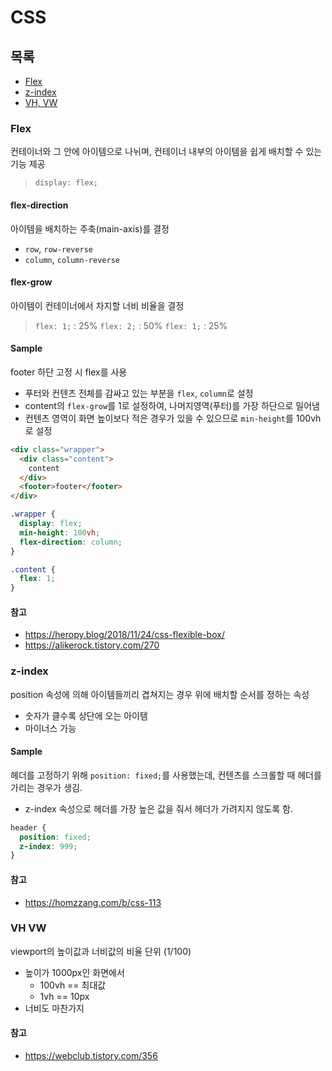 # CSS

## 목록

* [Flex](#flex)
* [z-index](#z-index)
* [VH, VW](#vh-vw)

### Flex

컨테이너와 그 안에 아이템으로 나뉘며, 컨테이너 내부의 아이템을 쉽게 배치할 수 있는 기능 제공

> `display: flex;`

#### flex-direction

아이템을 배치하는 주축(main-axis)를 결정

* `row`, `row-reverse`
* `column`, `column-reverse`

#### flex-grow

아이템이 컨테이너에서 차지할 너비 비율을 결정

> `flex: 1;` : 25%
> `flex: 2;` : 50%
> `flex: 1;` : 25%

#### Sample

footer 하단 고정 시 flex를 사용

* 푸터와 컨텐츠 전체를 감싸고 있는 부분을 `flex`, `column`로 설정
* content의 `flex-grow`를 1로 설정하여, 나머지영역(푸터)를 가장 하단으로 밀어냄
* 컨텐츠 영역이 화면 높이보다 적은 경우가 있을 수 있으므로 `min-height`를 100vh로 설정

```html
<div class="wrapper">
  <div class="content">
    content
  </div>
  <footer>footer</footer>
</div>
```

```css
.wrapper {
  display: flex;
  min-height: 100vh;
  flex-direction: column;
}

.content {
  flex: 1;
}
```

#### 참고

* https://heropy.blog/2018/11/24/css-flexible-box/
* https://alikerock.tistory.com/270

### z-index

position 속성에 의해 아이템들끼리 겹쳐지는 경우 위에 배치할 순서를 정하는 속성
* 숫자가 클수록 상단에 오는 아이템
* 마이너스 가능

#### Sample

헤더를 고정하기 위해 `position: fixed;`를 사용했는데, 컨텐츠를 스크롤할 때 헤더를 가리는 경우가 생김.  
* z-index 속성으로 헤더를 가장 높은 값을 줘서 헤더가 가려지지 않도록 함.

```css
header {
  position: fixed;
  z-index: 999;
}
```

#### 참고

* https://homzzang.com/b/css-113

### VH VW

viewport의 높이값과 너비값의 비율 단위 (1/100)

* 높이가 1000px인 화면에서
  * 100vh == 최대값
  * 1vh == 10px
* 너비도 마찬가지

#### 참고

* https://webclub.tistory.com/356
